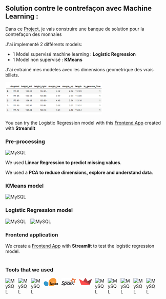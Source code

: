 
## Solution contre le contrefaçon avec Machine Learning :

Dans ce [Project](./Projet_5.py), je vais construire une banque de solution pour la contrefaçon des monnaies 

J'ai implementé 2 différents models:

- 1 Model supervisé machine learning : **Logistic Regression**
- 1 Model non supervisé : **KMeans**

J'ai entrainé mes modeles avec les dimensions geometrique des vrais billets.

<img alt="MySQL" width="60%" src="./header.png" style="padding-right:10px;" />

You can try the Logistic Regression model with this [Frontend App](https://alhasdata-fakenotes-dectector-main-ff5ra5.streamlitapp.com/) created with **Streamlit**





### Pre-processing

<img alt="MySQL" width="40%" src="./data/infos.png" style="padding-right:10px;" />

We used **Linear Regression to predict missing values**.

We used a **PCA to reduce dimensions, explore and understand data**.

### KMeans model

<img alt="MySQL" width="40%" src="./data/kmeans_report.png" style="padding-right:10px;" />

### Logistic Regression model

<img alt="MySQL" width="40%" src="./data/reglog_confusion (2).png" style="padding-right:10px;" />
<img alt="MySQL" width="20%" src="./data/reglog_score.png" style="padding-right:10px;" />

### Frontend application

We create a [Frontend App](https://alhasdata-fakenotes-dectector-main-ff5ra5.streamlitapp.com/) with **Streamlit** to test the logistic regression model.

#


### Tools that we used 

<img align="left" alt="MySQL" width="30px" src="https://cdn.jsdelivr.net/gh/devicons/devicon/icons/python/python-original.svg" style="padding-right:10px;" />
<img align="left" alt="MySQL" width="30px" src="https://cdn.jsdelivr.net/gh/devicons/devicon/icons/numpy/numpy-original.svg" style="padding-right:10px;" />
<img align="left" alt="MySQL" width="30px" src="https://cdn.jsdelivr.net/gh/devicons/devicon/icons/pandas/pandas-original.svg" style="padding-right:10px;" />
<img align="left" alt="MySQL" width="45px" src="https://github.com/Alhasdata/Alhasdata/blob/main/tools/sklearn.png" style="padding-right:10px;" />
<img align="left" alt="MySQL" width="45px" src="https://github.com/Alhasdata/Alhasdata/blob/main/tools/spark.png" style="padding-right:10px;" />
<img align="left" alt="MySQL" width="40px" src="https://github.com/Alhasdata/Alhasdata/blob/main/tools/streamlit2.png" style="padding-right:10px;" />

<img align="left" alt="MySQL" width="30px" src='https://cdn.jsdelivr.net/gh/devicons/devicon/icons/html5/html5-original.svg' style="padding-right:10px;" />
<img align="left" alt="MySQL" width="30px" src="https://cdn.jsdelivr.net/gh/devicons/devicon/icons/css3/css3-original.svg" style="padding-right:10px;" />


<img align="left" alt="MySQL" width="30px" src="https://cdn.jsdelivr.net/gh/devicons/devicon/icons/jupyter/jupyter-original.svg" style="padding-right:10px;" />
<img align="left" alt="MySQL" width="30px" src="https://cdn.jsdelivr.net/gh/devicons/devicon/icons/vscode/vscode-original.svg" style="padding-right:10px;" />


<img align="left" alt="MySQL" width="30px" src="https://cdn.jsdelivr.net/gh/devicons/devicon/icons/github/github-original.svg" style="padding-right:10px;" />

